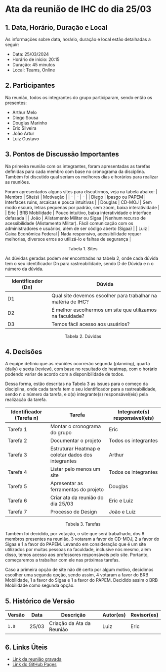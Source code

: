 # Ata da reunião de IHC do dia 25/03

## 1. Data, Horário, Duração e Local

As informações sobre data, horário, duração e local estão detalhadas a seguir: </br>
- Data: 25/03/2024 </br>
- Horário de início: 20:15 </br>
- Duração: 45 minutos </br>
- Local: Teams, Online </br>

## 2. Participantes

Na reunião, todos os integrantes do grupo participaram, sendo então os presentes: </br>
- Arthur Melo </br>
- Diego Sousa </br>
- Douglas Marinho </br>
- Eric Silveira </br>
- João Artur </br>
- Luiz Gustavo </br>

## 3. Pontos de Discussão Importantes

Na primeira reunião com os integrantes, foram apresentadas as tarefas definidas para cada membro com base no cronograma da disciplina. Também foi discutido qual seriam os melhores dias e horários para realizar as reuniões.

Foram apresentados alguns sites para discutirmos, veja na tabela abaixo:
| Membro | Site(s) | Motivação |
| - | - | - |
| Diego | Ipasgo ou PAPEM | Interfaces ruins, arcaicas e pouca intuitivas |
| Douglas | CD-MOJ | Sem modo escuro, letras pequenas por padrão, sem zoom, baixa interatividade |
| Eric | BRB Mobilidade | Pouco intuitivo, baixa interatividade e interface defasada |
| João | Alistamento Militar ou Sigaa | Nenhum recurso de acessibilidade (Alistamento Militar). Fácil comunicação com os administradores e usuários, além de ser código aberto (Sigaa) |
| Luiz | Caixa Econômica Federal | Nada responsivo, acessibilidade requer melhorias, diversos erros ao utilizá-lo e falhas de segurança | 
<p align="center"> Tabela 1. Sites </p>

As dúvidas geradas podem ser encontradas na tabela 2, onde cada dúvida tem o seu identificador Dn para rastreabilidade, sendo D de Dúvida e n o número da dúvida.

| Identificador (Dn) | Dúvida |
| - | - |
| D1 | Qual site devemos escolher para trabalhar na matéria de IHC? | 
| D2 | É melhor escolhermos um site que utilizamos na faculdade? |
| D3 | Temos fácil acesso aos usuários? |
<p align="center"> Tabela 2. Dúvidas </p>

## 4. Decisões
A equipe definiu que as reuniões ocorrerão segunda (planning), quarta (daily) e sexta (review), com base no resultado do heatmap, com o horário podendo variar de acordo com a disponibilidade de todos.

Dessa forma, estão descritas na Tabela 3 as issues para o começo da disciplina, onde cada tarefa tem o seu identificador para a rastreabilidade, sendo n o número da tarefa, e o(s) integrante(s) responsável(eis) pela realização da tarefa.

| Identificador (Tarefa n) | Tarefa | Integrante(s) responsável(eis) |
| - | - | - |
| Tarefa 1 | Montar o cronograma do grupo | Eric |
| Tarefa 2 | Documentar o projeto | Todos os integrantes | 
| Tarefa 3 | Estruturar Heatmap e coletar dados dos integrantes | Arthur |
| Tarefa 4 | Listar pelo menos um site | Todos os integrantes |
| Tarefa 5 | Apresentar as ferramentas do projeto | Douglas |
| Tarefa 6 | Criar ata da reunião do dia 25/03 | Eric e Luiz |
| Tarefa 7 | Processo de Design | João e Luiz |
<p align="center"> Tabela 3. Tarefas </p>

Também foi decidido, por votação, o site que será trabalhado, dos 6 membros presentes na reunião, 3 votaram a favor do CD-MOJ, 2 a favor do Sigaa e 1 a favor do PAPEM. Levando em consideração que é um site utilizados por muitas pessoas na faculdade, inclusive nós mesmo, além disso, temos acesso aos professores responsáveis pelo site. Portanto, começaremos a trabalhar com ele nas próximas tarefas.

Caso a primeira opção de site não dê certo por algum motivo, decidimos escolher uma segunda opção, sendo assim, 4 votaram a favor do BRB Mobilidade, 1 a favor do Sigaa e 1 a favor do PAPEM. Decidido assim o BRB Mobilidade como segunda opção.   

## 5. Histórico de Versão

| Versão | Data | Descrição | Autor(es) | Revisor(es) |
| - | - | - | - | - |
| `1.0` | 25/03 | Criação da Ata da Reunião | Luiz | Eric |

## 6. Links Úteis

* [Link da reunião gravada]() </br>
* [Link do GitHub Pages](https://interacao-humano-computador.github.io/2024.1-CD-MOJ/)
